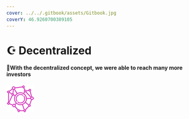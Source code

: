 ```yaml
---
cover: ../../.gitbook/assets/Gitbook.jpg
coverY: 46.9260700389105
---
```


# ☪ Decentralized

#### :clap:With the decentralized concept, we were able to reach many more investors

![](../../.gitbook/assets/2.png)
